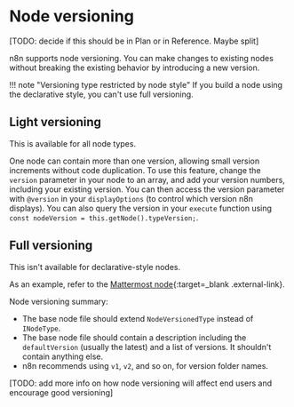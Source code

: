 # Node versioning

[TODO: decide if this should be in Plan or in Reference. Maybe split]

n8n supports node versioning. You can make changes to existing nodes without breaking the existing behavior by introducing a new version. 

!!! note "Versioning type restricted by node style"
    If you build a node using the declarative style, you can't use full versioning.

## Light versioning

This is available for all node types.

One node can contain more than one version, allowing small version increments without code duplication. To use this feature, change the `version` parameter in your node to an array, and add your version numbers, including your existing version. You can then access the version parameter with `@version` in your `displayOptions` (to control which version n8n displays). You can also query the version in your `execute` function using `const nodeVersion = this.getNode().typeVersion;`.

## Full versioning

This isn't available for declarative-style nodes.

As an example, refer to the [Mattermost node](https://github.com/n8n-io/n8n/tree/master/packages/nodes-base/nodes/Mattermost){:target=_blank .external-link}.

Node versioning summary:

- The base node file should extend `NodeVersionedType` instead of `INodeType`.
- The base node file should contain a description including the `defaultVersion` (usually the latest) and a list of versions. It shouldn't contain anything else.
- n8n recommends using `v1`, `v2`, and so on, for version folder names.

[TODO: add more info on how node versioning will affect end users and encourage good versioning]
